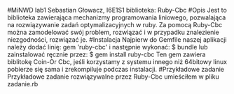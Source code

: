 #MiNWD lab1
Sebastian Głowacz, I6E1S1
biblioteka: Ruby-Cbc
#Opis
Jest to biblioteka zawierająca mechanizmy programowania liniowego, pozwalająca na rozwiązywanie
zadań optymalizacyjnych w ruby. Za pomocą Ruby-Cbc można zamodelować swój problem, rozwiązać i
w przypadku znalezienie niezgodności, rozwiązać je.
#Instalacja
Najpierw do Gemfile naszej aplikacji należy dodać linię: gem 'ruby-cbc'
i następnie wykonać: $ bundle
lub zainstalować ręcznie przez: $ gem install ruby-cbc
Ten gem zawiera biblitokę Coin-Or Cbc, jeśli korzystamy z systemu innego niż 64bitowy linux 
pobierze się sama i zrekompiluje podczas instalacji.
#Przykładowe zadanie
Przykładowe zadanie rozwiązywalne przez Ruby-Cbc umieściłem w pliku zadanie.rb